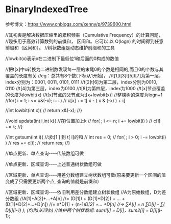 # BinaryIndexedTree
参考博文：https://www.cnblogs.com/xenny/p/9739600.html

//其初衷是解决数据压缩里的累积频率（Cumulative Frequency）的计算问题，
//现多用于高效计算数列的前缀和， 区间和。它可以 以 O(logn) 的时间得到任意前缀和（区间和）。
//树状数组是动态维护前缀和的工具

//lowbit(x)表示x在二进制下最低位1和后面的0构成的数值

//把t[x]中x转换为二进制数发现每一层的末尾0的个数是相同的,而且0的个数与其覆盖的长度有关
//eg：总共有8个数(下标从1开始)，
//t[1]t[3]t[5]t[7]为第一层，index分别为：0001, 0011, 0101, 0111
//t[2]t[6]为第二层，index分别为0010, 0110
//t[4]为第三层，index为0100
//t[8]为第四层，index为1000
//t[x]节点覆盖的长度为lowbit(x)
//t[x]节点的父节点为t[x+lowbit(x)]
//整棵树的深度为logn+1
//for( i = 1; i <= x&(-x); i++)
//      c[x] += t[ x - ( x & (-x) ) + i]

//int lowbit(int x){
//    return x&(-x);
//}

//void updata(int i,int k){    //在i位置加上k
//    for( ; i <= n; i += lowbit(i) )
//        c[i] += k;
//}

//int getsum(int i){        //求t[1 ] 到 t[ i]的和
//    int res = 0;
//    for( ; i > 0; i -= lowbit(i) )
//        res += c[i];
//    return res;
//}

//单点更新、单点查询----传统数组可做

//单点更新、区域查询----上述普通树状数组可做

//区域更新、单点查询----用差分数组建立树状数组可做(原来要更新一个区间的值变成了只需要更新两个点, 查询的值就是前缀和)

//区域更新、区域查询----依旧利用差分数组建立树状数组
//A为原始数组，D为差分数组
//A[1]+A[2]+...+A[n]
//= (D[1]) + (D[1]+D[2]) + ... + (D[1]+D[2]+...+D[n]) 
//= n*D[1] + (n-1)*D[2] +... +D[n]
//=> ∑A[i] =  n *∑D[i] -  ∑( D[i]*(i-1) );      (均为i从1到n)
//维护两个树状数组: sum1[i] = D[i]，sum2[i] = D[i]*(i-1);
